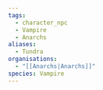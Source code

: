 ```yaml
---
tags:
  - character_npc
  - Vampire
  - Anarchs
aliases:
  - Tundra
organisations:
  - "[[Anarchs|Anarchs]]"
species: Vampire
---
```



